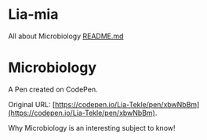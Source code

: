# Lia-mia
All about Microbiology
[README.md](https://github.com/user-attachments/files/22315181/README.md)
# Microbiology

A Pen created on CodePen.

Original URL: [https://codepen.io/Lia-Tekle/pen/xbwNbBm](https://codepen.io/Lia-Tekle/pen/xbwNbBm).

Why Microbiology is an interesting subject to know!
